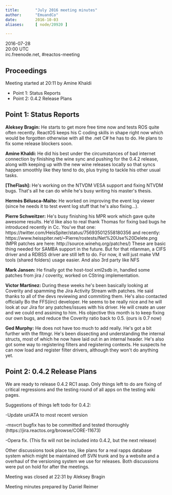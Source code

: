 ```yaml
---
title:       "July 2016 meeting minutes"
author:      "EmuandCo"
date:        2016-10-03
aliases:     [ node/20920 ]

---
```


<p>2016-07-28<br />
	20:00 UTC<br />
	irc.freenode.net, #reactos-meeting</p>
<h2>Proceedings</h2>
<p>Meeting started at 20:11 by Amine Khaldi</p>
<ul>
    <li>Point 1: Status Reports</li>
    <li>Point 2: 0.4.2 Release Plans</li>
</ul>

<h2>Point 1: Status Reports</h2>

<p><b>Aleksey Bragin:</b> He starts to get more free time now and tests ROS quite often recently. ReactOS keeps his C coding skills in shape right now which would be forgotten otherwise with all the .net C# he has to do. He plans to fix some release blockers soon.</p>

<p><b>Amine Khaldi:</b> He did his best under the circumstances of bad internet connection by finishing the wine sync and pushing for the 0.4.2 release, along with keeping up with the new wine releases locally so that syncs happen smoothly like they tend to do, plus trying to tackle his other usual tasks.</p>

<p><b>[TheFlash]:</b> He's working on the NTVDM VESA support and fixing NTVDM bugs. That's all he can do while he's busy writing his master's thesis.</p>

<p><b>Hermès Bélusca-Maïto:</b> He worked on improving the event log viewer (since he needs it to test event log stuff that he's also fixing...).</p>

<p><b>Pierre Schweitzer:</b> He's busy finishing his MPR work which gave quite awesome results. He'd like also to real thank Thomas for fixing bad bugs he introduced recently in Cc. You've that one: https://twitter.com/HeisSpiter/status/756935012558180356 and recently: https://www.heisspiter.net/~Pierre/rostests/Net%20Use%20Delete.png (MPR patches are here: http://source.winehq.org/patches/) These are basic thing needed for SAMBA support in the future. But for that ntlanman, a CIFS driver and a RDBSS driver are still left to do. For now, it will just make VM tools (shared folders) usage easier. And also 3rd party like NFS</p>

<p><b>Mark Jansen:</b> He finally got the host-tool xml2sdb in, handled some patches from jira / coverity, worked on CString implementation.</p>

<p><b>Victor Martinez:</b> During these weeks he's been basically looking at Coverity and spamming the Jira Activity Stream with patches. He said thanks to all of the devs reviewing and commiting them. He's also contacted officially Bo the FFS(iirc) developer. He seems to be really nice and he will look at our Jira for any patches/issues with his driver. He will create an user and we could end assining to him. His objective this month is to keep fixing our own bugs, and reduce the Coverity ratio back to 0.5. (ours is 0.7 now)</p>

<p><b>Ged Murphy:</b> He does not have too much to add really. He's got a bit further with the fltmgr. He's been dissecting and understanding the internal structs, most of which he now have laid out in an internal header. He's also got some way to registering filters and registering contexts. He suspects he can now load and register filter drivers, although they won't do anything yet.</p>

<h2>Point 2: 0.4.2 Release Plans</h2>

<p>We are ready to release 0.4.2 RC1 asap. Only things left to do are fixing of critical regressions and the testing round of all apps on the testing wiki pages.</p>
<p>Suggestions of things left todo for 0.4.2:</p>
<p>-Update uniATA to most recent version</p>
<p>-msvcrt bugfix has to be committed and tested thoroughly (https://jira.reactos.org/browse/CORE-11673)</p>
<p>-Opera fix. (This fix will not be included into 0.4.2, but the next release)</p>

<p>Other discussions took place too, like plans for a real rapps database system which might be maintained off SVN trunk and by a website and a overhaul of the versioning system we use for releases. Both discussions were put on
hold for after the meetings.</p>

<p>Meeting was closed at 22:31 by Aleksey Bragin</p>
<p>Meeting minutes prepared by Daniel Reimer</p>

